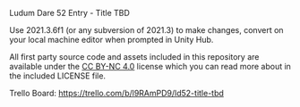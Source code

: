 Ludum Dare 52 Entry - Title TBD

Use 2021.3.6f1 (or any subversion of 2021.3) to make changes, convert on your local machine editor when prompted in Unity Hub.

All first party source code and assets included in this repository are available under the [CC BY-NC 4.0](https://creativecommons.org/licenses/by-nc/4.0/) license which you can read more about in the included LICENSE file.

Trello Board: https://trello.com/b/l9RAmPD9/ld52-title-tbd

